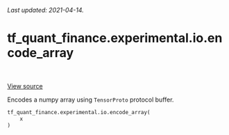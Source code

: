 <!--
This file is generated by a tool. Do not edit directly.
For open-source contributions the docs will be updated automatically.
-->

*Last updated: 2021-04-14.*

<div itemscope itemtype="http://developers.google.com/ReferenceObject">
<meta itemprop="name" content="tf_quant_finance.experimental.io.encode_array" />
<meta itemprop="path" content="Stable" />
</div>

# tf_quant_finance.experimental.io.encode_array

<!-- Insert buttons and diff -->

<table class="tfo-notebook-buttons tfo-api" align="left">
</table>

<a target="_blank" href="https://github.com/google/tf-quant-finance/blob/master/tf_quant_finance/experimental/io.py">View source</a>



Encodes a numpy array using `TensorProto` protocol buffer.

```python
tf_quant_finance.experimental.io.encode_array(
    x
)
```



<!-- Placeholder for "Used in" -->
